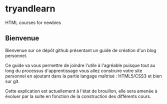 tryandlearn
===========

HTML courses for newbies


## Bienvenue

Bienvenue sur ce dépôt github présentant un guide de création d'un blog personnel.

Ce guide va vous permettre de joindre l'utile à l'agréable puisque tout au long du processus d'apprentissage vous allez construire votre site personnel en ajoutant dans la partie langage maîtrisé : HTML5/CSS3 et bien sur git.

Cette explication est actuellement à l'état de brouillon, elle sera amenée à évoluer par la suite en fonction de la construction des différents cours.
